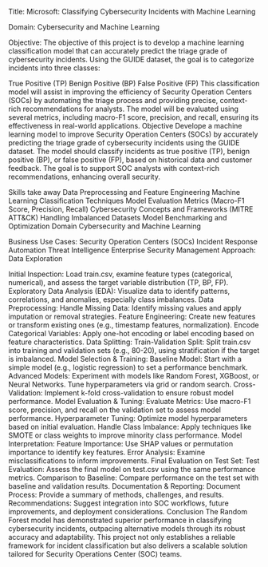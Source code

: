 Title:
Microsoft: Classifying Cybersecurity Incidents with Machine Learning

Domain:
Cybersecurity and Machine Learning

Objective:
The objective of this project is to develop a machine learning classification model that can accurately predict the triage grade of cybersecurity incidents. Using the GUIDE dataset, the goal is to categorize incidents into three classes:

True Positive (TP)
Benign Positive (BP)
False Positive (FP)
This classification model will assist in improving the efficiency of Security Operation Centers (SOCs) by automating the triage process and providing precise, context-rich recommendations for analysts. The model will be evaluated using several metrics, including macro-F1 score, precision, and recall, ensuring its effectiveness in real-world applications.
Objective
Develope a machine learning model to improve Security Operation Centers (SOCs) by accurately predicting the triage grade of cybersecurity incidents using the GUIDE dataset. The model should classify incidents as true positive (TP), benign positive (BP), or false positive (FP), based on historical data and customer feedback. The goal is to support SOC analysts with context-rich recommendations, enhancing overall security.

Skills take away
Data Preprocessing and Feature Engineering
Machine Learning Classification Techniques
Model Evaluation Metrics (Macro-F1 Score, Precision, Recall)
Cybersecurity Concepts and Frameworks (MITRE ATT&CK)
Handling Imbalanced Datasets
Model Benchmarking and Optimization
Domain
Cybersecurity and Machine Learning

Business Use Cases:
Security Operation Centers (SOCs)
Incident Response Automation
Threat Intelligence
Enterprise Security Management
Approach:
Data Exploration

Initial Inspection: Load train.csv, examine feature types (categorical, numerical), and assess the target variable distribution (TP, BP, FP).
Exploratory Data Analysis (EDA): Visualize data to identify patterns, correlations, and anomalies, especially class imbalances. Data Preprocessing:
Handle Missing Data: Identify missing values and apply imputation or removal strategies.
Feature Engineering: Create new features or transform existing ones (e.g., timestamp features, normalization).
Encode Categorical Variables: Apply one-hot encoding or label encoding based on feature characteristics. Data Splitting:
Train-Validation Split: Split train.csv into training and validation sets (e.g., 80-20), using stratification if the target is imbalanced. Model Selection & Training:
Baseline Model: Start with a simple model (e.g., logistic regression) to set a performance benchmark.
Advanced Models: Experiment with models like Random Forest, XGBoost, or Neural Networks. Tune hyperparameters via grid or random search.
Cross-Validation: Implement k-fold cross-validation to ensure robust model performance. Model Evaluation & Tuning:
Evaluate Metrics: Use macro-F1 score, precision, and recall on the validation set to assess model performance.
Hyperparameter Tuning: Optimize model hyperparameters based on initial evaluation.
Handle Class Imbalance: Apply techniques like SMOTE or class weights to improve minority class performance. Model Interpretation:
Feature Importance: Use SHAP values or permutation importance to identify key features.
Error Analysis: Examine misclassifications to inform improvements. Final Evaluation on Test Set:
Test Evaluation: Assess the final model on test.csv using the same performance metrics.
Comparison to Baseline: Compare performance on the test set with baseline and validation results. Documentation & Reporting:
Document Process: Provide a summary of methods, challenges, and results.
Recommendations: Suggest integration into SOC workflows, future improvements, and deployment considerations.
Conclusion
The Random Forest model has demonstrated superior performance in classifying cybersecurity incidents,
outpacing alternative models through its robust accuracy and adaptability. 
This project not only establishes a reliable framework for incident classification but also delivers a scalable solution tailored for Security Operations Center (SOC) teams.
